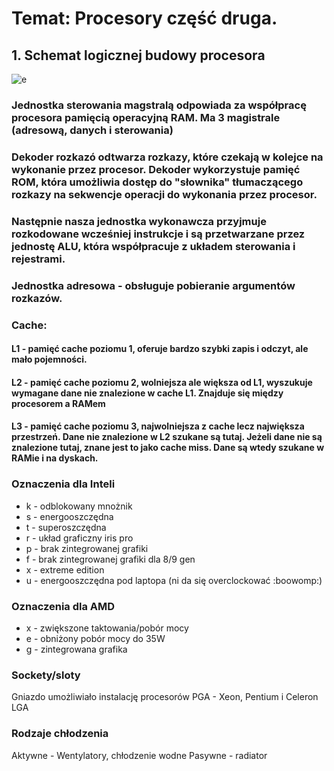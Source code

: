# Temat: Procesory część druga.
## 1. Schemat logicznej budowy procesora
![e](https://marcinhome.files.wordpress.com/2019/03/procesor.jpg)
### Jednostka sterowania magstralą odpowiada za współpracę procesora pamięcią operacyjną RAM. Ma 3 magistrale (adresową, danych i sterowania)
### Dekoder rozkazó odtwarza rozkazy, które czekają w kolejce na wykonanie przez procesor. Dekoder wykorzystuje pamięć ROM, która umożliwia dostęp do "słownika" tłumaczącego rozkazy na sekwencje operacji do wykonania przez procesor.
### Następnie nasza jednostka wykonawcza przyjmuje rozkodowane wcześniej instrukcje i są przetwarzane przez jednostę ALU, która współpracuje z układem sterowania i rejestrami.
### Jednostka adresowa - obsługuje pobieranie argumentów rozkazów.
### Cache:
#### L1 - pamięć cache poziomu 1, oferuje bardzo szybki zapis i odczyt, ale mało pojemności.
#### L2 - pamięć cache poziomu 2, wolniejsza ale większa od L1, wyszukuje wymagane dane nie znalezione w cache L1. Znajduje się między procesorem a RAMem
#### L3 - pamięć cache poziomu 3, najwolniejsza z cache lecz największa przestrzeń. Dane nie znalezione w L2 szukane są tutaj. Jeżeli dane nie są znalezione tutaj, znane jest to jako cache miss. Dane są wtedy szukane w RAMie i na dyskach.
### Oznaczenia dla Inteli
- k - odblokowany mnożnik
- s - energooszczędna 
- t - superoszczędna
- r - układ graficzny iris pro
- p - brak zintegrowanej grafiki
- f - brak zintegrowanej grafiki dla 8/9 gen
- x - extreme edition
- u - energooszczędna pod laptopa (ni da się overclockować :boowomp:)
### Oznaczenia dla AMD
- x - zwiększone taktowania/pobór mocy
- e - obniżony pobór mocy do 35W
- g - zintegrowana grafika
### Sockety/sloty
Gniazdo umożliwiało instalację procesorów
PGA - Xeon, Pentium i Celeron
LGA
### Rodzaje chłodzenia
Aktywne - Wentylatory, chłodzenie wodne
Pasywne - radiator
